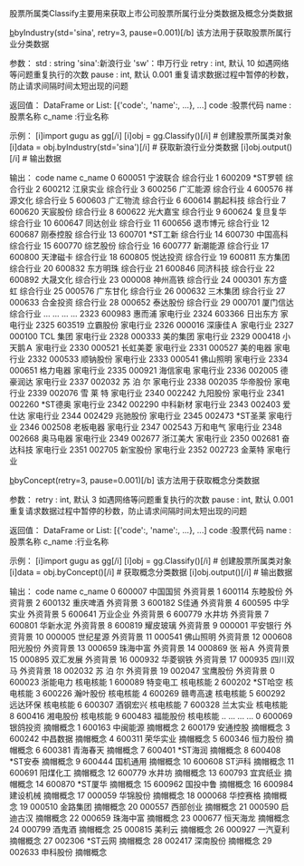 股票所属类Classify主要用来获取上市公司股票所属行业分类数据及概念分类数据


[b](1)byIndustry(std='sina', retry=3, pause=0.001)[/b]
该方法用于获取股票所属行业分类数据

参数：
std : string
   'sina':新浪行业 'sw'：申万行业
retry : int, 默认 10
   如遇网络等问题重复执行的次数 
pause : int, 默认 0.001
   重复请求数据过程中暂停的秒数，防止请求间隔时间太短出现的问题

返回值：
DataFrame or List: [{'code':, 'name':, ...}, ...]
   code :股票代码
   name :股票名称
   c_name :行业名称

示例：
[i]import gugu as gg[/i]
[i]obj = gg.Classify()[/i]   # 创建股票所属类对象
[i]data = obj.byIndustry(std='sina')[/i]   # 获取新浪行业分类数据
[i]obj.output()[/i]   # 输出数据

输出：
        code    name c_name
0     600051    宁波联合   综合行业
1     600209   *ST罗顿   综合行业
2     600212    江泉实业   综合行业
3     600256    广汇能源   综合行业
4     600576    祥源文化   综合行业
5     600603    广汇物流   综合行业
6     600614    鹏起科技   综合行业
7     600620    天宸股份   综合行业
8     600622    光大嘉宝   综合行业
9     600624    复旦复华   综合行业
10    600647    同达创业   综合行业
11    600656    退市博元   综合行业
12    600687    刚泰控股   综合行业
13    600701   *ST工新   综合行业
14    600730    中国高科   综合行业
15    600770    综艺股份   综合行业
16    600777    新潮能源   综合行业
17    600800    天津磁卡   综合行业
18    600805    悦达投资   综合行业
19    600811    东方集团   综合行业
20    600832    东方明珠   综合行业
21    600846    同济科技   综合行业
22    600892    大晟文化   综合行业
23    000008    神州高铁   综合行业
24    000301    东方盛虹   综合行业
25    000576    广东甘化   综合行业
26    000632    三木集团   综合行业
27    000633    合金投资   综合行业
28    000652    泰达股份   综合行业
29    000701    厦门信达   综合行业
...      ...     ...    ...
2323  600983     惠而浦   家电行业
2324  603366    日出东方   家电行业
2325  603519    立霸股份   家电行业
2326  000016    深康佳Ａ   家电行业
2327  000100  TCL 集团   家电行业
2328  000333    美的集团   家电行业
2329  000418    小天鹅Ａ   家电行业
2330  000521    长虹美菱   家电行业
2331  000527    美的电器   家电行业
2332  000533    顺钠股份   家电行业
2333  000541    佛山照明   家电行业
2334  000651    格力电器   家电行业
2335  000921    海信家电   家电行业
2336  002005    德豪润达   家电行业
2337  002032   苏 泊 尔   家电行业
2338  002035    华帝股份   家电行业
2339  002076   雪 莱 特   家电行业
2340  002242    九阳股份   家电行业
2341  002260   *ST德奥   家电行业
2342  002290    中科新材   家电行业
2343  002403     爱仕达   家电行业
2344  002429    兆驰股份   家电行业
2345  002473   *ST圣莱   家电行业
2346  002508    老板电器   家电行业
2347  002543    万和电气   家电行业
2348  002668    奥马电器   家电行业
2349  002677    浙江美大   家电行业
2350  002681    奋达科技   家电行业
2351  002705    新宝股份   家电行业
2352  002723     金莱特   家电行业


[b](2)byConcept(retry=3, pause=0.001)[/b]
该方法用于获取概念分类数据

参数：
retry : int, 默认 3
   如遇网络等问题重复执行的次数 
pause : int, 默认 0.001
   重复请求数据过程中暂停的秒数，防止请求间隔时间太短出现的问题

返回值：
DataFrame or List: [{'code':, 'name':, ...}, ...]
   code :股票代码
   name :股票名称
   c_name :行业名称

示例：
[i]import gugu as gg[/i]
[i]obj = gg.Classify()[/i]   # 创建股票所属类对象
[i]data = obj.byConcept()[/i]   # 获取概念分类数据
[i]obj.output()[/i]   # 输出数据

输出：
      code   name c_name
0   600007   中国国贸   外资背景
1   600114   东睦股份   外资背景
2   600132   重庆啤酒   外资背景
3   600182    S佳通   外资背景
4   600595   中孚实业   外资背景
5   600641   万业企业   外资背景
6   600779    水井坊   外资背景
7   600801   华新水泥   外资背景
8   600819   耀皮玻璃   外资背景
9   000001   平安银行   外资背景
10  000005   世纪星源   外资背景
11  000541   佛山照明   外资背景
12  000608   阳光股份   外资背景
13  000659   珠海中富   外资背景
14  000869   张 裕Ａ   外资背景
15  000895   双汇发展   外资背景
16  000932   华菱钢铁   外资背景
17  000935   四川双马   外资背景
18  002032  苏 泊 尔   外资背景
19  002047   宝鹰股份   外资背景
0   600023   浙能电力   核电核能
1   600089   特变电工   核电核能
2   600202  *ST哈空   核电核能
3   600226   瀚叶股份   核电核能
4   600269   赣粤高速   核电核能
5   600292   远达环保   核电核能
6   600307   酒钢宏兴   核电核能
7   600328   兰太实业   核电核能
8   600416   湘电股份   核电核能
9   600483   福能股份   核电核能
..     ...    ...    ...
0   600069   银鸽投资   摘帽概念
1   600163   中闽能源   摘帽概念
2   600179   安通控股   摘帽概念
3   600242   中昌数据   摘帽概念
4   600311   荣华实业   摘帽概念
5   600346   恒力股份   摘帽概念
6   600381   青海春天   摘帽概念
7   600401  *ST海润   摘帽概念
8   600408  *ST安泰   摘帽概念
9   600444   国机通用   摘帽概念
10  600608   ST沪科   摘帽概念
11  600691   阳煤化工   摘帽概念
12  600779    水井坊   摘帽概念
13  600793   宜宾纸业   摘帽概念
14  600870  *ST厦华   摘帽概念
15  600962   国投中鲁   摘帽概念
16  600984   建设机械   摘帽概念
17  000059   华锦股份   摘帽概念
18  000068   华控赛格   摘帽概念
19  000510   金路集团   摘帽概念
20  000557   西部创业   摘帽概念
21  000590   启迪古汉   摘帽概念
22  000659   珠海中富   摘帽概念
23  000677   恒天海龙   摘帽概念
24  000799    酒鬼酒   摘帽概念
25  000815    美利云   摘帽概念
26  000927   一汽夏利   摘帽概念
27  002306  *ST云网   摘帽概念
28  002417   深南股份   摘帽概念
29  002633   申科股份   摘帽概念